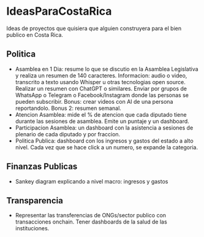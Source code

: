 # IdeasParaCostaRica
Ideas de proyectos que quisiera que alguien construyera para el bien publico en Costa Rica.

## Politica
- Asamblea en 1 Dia: resume lo que se discutio en la Asamblea Legislativa y realiza un resumen de 140 caracteres. Informacion: audio o video, transcrito a texto usando Whisper u otras tecnologias open source. Realizar un resumen con ChatGPT o similares. Enviar por grupos de WhatsApp o Telegram o Facebook/Instagram donde las personas se pueden subscribir. Bonus: crear videos con  AI de una persona reportandolo. Bonus 2: resumen semanal. 
- Atencion Asamblea: mide el % de atencion que cada diputado tiene durante las sesiones de asamblea. Emite un puntaje y un dashboard.
- Participacion Asamblea: un dashboard con la asistencia a sesiones de plenario de cada diputado y por fraccion.
- Politica Publica: dashboard con los ingresos y gastos del estado a alto nivel. Cada vez que se hace click a un numero, se expande la categoria.

## Finanzas Publicas
- Sankey diagram explicando a nivel macro: ingresos y gastos

## Transparencia
- Representar las transferencias de ONGs/sector publico con transacciones onchain. Tener dashboards de la salud de las instituciones.
  
